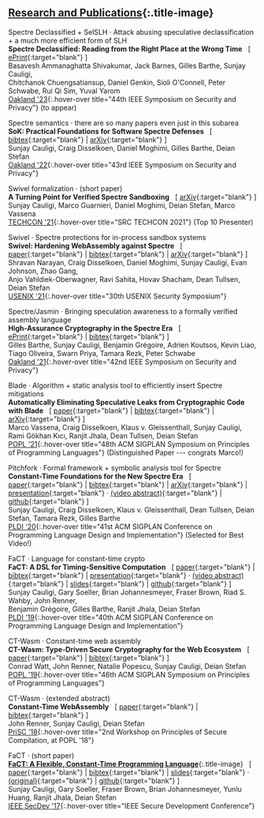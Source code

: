 <!-- generated by index.md.py -->

## [Research and Publications](reviews.html){:.title-image}


<span class="subtitle">Spectre Declassified + SelSLH</span> <span style="vertical-align: text-top;">&middot;</span>
                                     <span class="subsubtitle">Attack abusing speculative declassification + a much more efficient form of SLH</span>\
**Spectre Declassified: Reading from the Right Place at the Wrong Time** &nbsp; [ [ePrint](https://eprint.iacr.org/2022/426.pdf){:target="blank"} ]\
Basavesh Ammanaghatta Shivakumar, Jack Barnes, Gilles Barthe, Sunjay Cauligi, <br/>Chitchanok Chuengsatiansup, Daniel Genkin, Sioli O'Connell, Peter Schwabe, Rui Qi Sim, Yuval Yarom\
[Oakland \'23](https://www.ieee-security.org/TC/SP2023/){:.hover-over title="44th IEEE Symposium on Security and Privacy"} <span class="no-fullvenue">(to appear)</span>

<span class="subtitle">Spectre semantics</span> <span style="vertical-align: text-top;">&middot;</span>
                                     <span class="subsubtitle">there are so many papers even just in this subarea</span>\
**SoK: Practical Foundations for Software Spectre Defenses** &nbsp; [ [bibtex](https://cseweb.ucsd.edu/~dstefan/pubs/cauligi:2022:sok.bib){:target="blank"} \| [arXiv](https://arxiv.org/abs/2105.05801){:target="blank"} ]\
Sunjay Cauligi, Craig Disselkoen, Daniel Moghimi, Gilles Barthe, Deian Stefan\
[Oakland \'22](https://www.ieee-security.org/TC/SP2022/program-papers.html){:.hover-over title="43rd IEEE Symposium on Security and Privacy"}

<span class="subtitle">Swivel formalization</span> <span style="vertical-align: text-top;">&middot;</span>
                                     <span class="subsubtitle">(short paper)</span>\
**A Turning Point for Verified Spectre Sandboxing** &nbsp; [ [arXiv](https://arxiv.org/abs/2208.01548){:target="blank"} ]\
Sunjay Cauligi, Marco Guarnieri, Daniel Moghimi, Deian Stefan, Marco Vassena\
[TECHCON \'21](#){:.hover-over title="SRC TECHCON 2021"} <span class="no-fullvenue">(Top 10 Presenter)</span>

<span class="subtitle">Swivel</span> <span style="vertical-align: text-top;">&middot;</span>
                                     <span class="subsubtitle">Spectre protections for in-process sandbox systems</span>\
**Swivel: Hardening WebAssembly against Spectre** &nbsp; [ [paper](https://cseweb.ucsd.edu/~dstefan/pubs/narayan:2021:swivel.pdf){:target="blank"} \| [bibtex](https://cseweb.ucsd.edu/~dstefan/pubs/narayan:2021:swivel.bib){:target="blank"} \| [arXiv](https://arxiv.org/abs/2102.12730){:target="blank"} ]\
Shravan Narayan, Craig Disselkoen, Daniel Moghimi, Sunjay Cauligi, Evan Johnson, Zhao Gang, <br/>Anjo Vahldiek-Oberwagner, Ravi Sahita, Hovav Shacham, Dean Tullsen, Deian Stefan\
[USENIX \'21](https://www.usenix.org/conference/usenixsecurity21/fall-accepted-papers){:.hover-over title="30th USENIX Security Symposium"}

<span class="subtitle">Spectre/Jasmin</span> <span style="vertical-align: text-top;">&middot;</span>
                                     <span class="subsubtitle">Bringing speculation awareness to a formally verified assembly language</span>\
**High-Assurance Cryptography in the Spectre Era** &nbsp; [ [ePrint](https://eprint.iacr.org/2020/1104.pdf){:target="blank"} \| [bibtex](bibs/barthe:2021:high.bib){:target="blank"} ]\
Gilles Barthe, Sunjay Cauligi, Benjamin Gr&eacute;goire, Adrien Koutsos, Kevin Liao, <br/>Tiago Oliveira, Swarn Priya, Tamara Rezk, Peter Schwabe\
[Oakland \'21](https://www.ieee-security.org/TC/SP2021/program-papers.html){:.hover-over title="42nd IEEE Symposium on Security and Privacy"}

<span class="subtitle">Blade</span> <span style="vertical-align: text-top;">&middot;</span>
                                     <span class="subsubtitle">Algorithm + static analysis tool to efficiently insert Spectre mitigations</span>\
**Automatically Eliminating Speculative Leaks from Cryptographic Code with Blade** &nbsp; [ [paper](https://cseweb.ucsd.edu/~dstefan/pubs/vassena:2021:blade.pdf){:target="blank"} \| [bibtex](https://cseweb.ucsd.edu/~dstefan/pubs/vassena:2021:blade.bib){:target="blank"} \| [arXiv](https://arxiv.org/abs/2005.00294){:target="blank"} ]\
Marco Vassena, Craig Disselkoen, Klaus v. Gleissenthall, Sunjay Cauligi, <br/>Rami Gökhan Kıcı, Ranjit Jhala, Dean Tullsen, Deian Stefan\
[POPL \'21](https://popl21.sigplan.org/track/POPL-2021-research-papers#event-overview){:.hover-over title="48th ACM SIGPLAN Symposium on Principles of Programming Languages"} <span class="no-fullvenue">(Distinguished Paper --- congrats Marco!)</span>

<span class="subtitle">Pitchfork</span> <span style="vertical-align: text-top;">&middot;</span>
                                     <span class="subsubtitle">Formal framework + symbolic analysis tool for Spectre</span>\
**Constant-Time Foundations for the New Spectre Era** &nbsp; [ [paper](https://cseweb.ucsd.edu/~dstefan/pubs/cauligi:2020:ct-foundations.pdf){:target="blank"} \| [bibtex](https://cseweb.ucsd.edu/~dstefan/pubs/cauligi:2020:ct-foundations.bib){:target="blank"} \| [arXiv](https://arxiv.org/abs/1910.01755){:target="blank"} \| [presentation](https://www.youtube.com/watch?v=iLjbMNEynY8){:target="blank"} &middot; [(video abstract)](https://www.youtube.com/watch?v=wdESrFEAo8Y){:target="blank"} \| [github](https://github.com/PLSysSec/pitchfork-angr){:target="blank"} ]\
Sunjay Cauligi, Craig Disselkoen, Klaus v. Gleissenthall, Dean Tullsen, Deian Stefan, Tamara Rezk, Gilles Barthe\
[PLDI \'20](https://pldi20.sigplan.org/track/pldi-2020-papers#event-overview){:.hover-over title="41st ACM SIGPLAN Conference on Programming Language Design and Implementation"} <span class="no-fullvenue">(Selected for Best Video!)</span>

<span class="subtitle">FaCT</span> <span style="vertical-align: text-top;">&middot;</span>
                                     <span class="subsubtitle">Language for constant-time crypto</span>\
**FaCT: A DSL for Timing-Sensitive Computation** &nbsp; [ [paper](https://cseweb.ucsd.edu/~dstefan/pubs/cauligi:2019:fact.pdf){:target="blank"} \| [bibtex](https://cseweb.ucsd.edu/~dstefan/pubs/cauligi:2019:fact.bib){:target="blank"} \| [presentation](https://www.youtube.com/watch?v=DRPdQk_Uqeo){:target="blank"} &middot; [(video abstract)](https://www.youtube.com/watch?v=dSPZ0hm-XVU){:target="blank"} \| [slides](slides/FaCT_PLDI19.pdf){:target="blank"} \| [github](https://github.com/PLSysSec/FaCT){:target="blank"} ]\
Sunjay Cauligi, Gary Soeller, Brian Johannesmeyer, Fraser Brown, Riad S. Wahby, John Renner, <br/>Benjamin Gr&eacute;goire, Gilles Barthe, Ranjit Jhala, Deian Stefan\
[PLDI \'19](https://pldi19.sigplan.org/track/pldi-2019-papers#event-overview){:.hover-over title="40th ACM SIGPLAN Conference on Programming Language Design and Implementation"}

<span class="subtitle">CT-Wasm</span> <span style="vertical-align: text-top;">&middot;</span>
                                     <span class="subsubtitle">Constant-time web assembly</span>\
**CT-Wasm: Type-Driven Secure Cryptography for the Web Ecosystem** &nbsp; [ [paper](https://cseweb.ucsd.edu/~dstefan/pubs/watt:2019:ct-wasm.pdf){:target="blank"} \| [bibtex](https://cseweb.ucsd.edu/~dstefan/pubs/watt:2019:ct-wasm.bib){:target="blank"} ]\
Conrad Watt, John Renner, Natalie Popescu, Sunjay Cauligi, Deian Stefan\
[POPL \'19](https://popl19.sigplan.org/track/POPL-2019-Research-Papers?#event-overview){:.hover-over title="46th ACM SIGPLAN Symposium on Principles of Programming Languages"}

<span class="subtitle">CT-Wasm</span> <span style="vertical-align: text-top;">&middot;</span>
                                     <span class="subsubtitle">(extended abstract)</span>\
**Constant-Time WebAssembly** &nbsp; [ [paper](https://cseweb.ucsd.edu/~dstefan/pubs/renner:2018:ct-wasm.pdf){:target="blank"} \| [bibtex](https://cseweb.ucsd.edu/~dstefan/pubs/renner:2018:ct-wasm.bib){:target="blank"} ]\
John Renner, Sunjay Cauligi, Deian Stefan\
[PriSC \'18](https://popl18.sigplan.org/track/prisc-2018#program){:.hover-over title="2nd Workshop on Principles of Secure Compilation, at POPL '18"}

<span class="subtitle">FaCT</span> <span style="vertical-align: text-top;">&middot;</span>
                                     <span class="subsubtitle">(short paper)</span>\
[**FaCT: A Flexible, Constant-Time Programming Language**](images/fact_tree.png){:.title-image} &nbsp; [ [paper](https://cseweb.ucsd.edu/~dstefan/pubs/cauligi:2017:fact.pdf){:target="blank"} \| [bibtex](https://cseweb.ucsd.edu/~dstefan/pubs/cauligi:2017:fact.bib){:target="blank"} \| [slides](slides/FaCT_Strange_Loop18.pdf){:target="blank"} &middot; [(original)](slides/FaCT_SecDev17_without_animations.pdf){:target="blank"} \| [github](https://github.com/PLSysSec/FaCT){:target="blank"} ]\
Sunjay Cauligi, Gary Soeller, Fraser Brown, Brian Johannesmeyer, Yunlu Huang, Ranjit Jhala, Deian Stefan\
[IEEE SecDev \'17](https://secdev.ieee.org/2017/agenda/){:.hover-over title="IEEE Secure Development Conference"}

